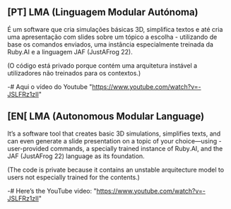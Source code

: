 ## [PT] LMA (Linguagem Modular Autónoma)
É um software que cria simulações básicas 3D, simplifica textos e até cria uma apresentação com slides sobre um tópico a escolha - utilizando de base os comandos enviados, uma instância especialmente treinada da Ruby.AI e a linguagem JAF (JustAFrog 22).

(O código está privado porque contém uma arquitetura instável a utilizadores não treinados para os contextos.)

-# Aqui o vídeo do Youtube "https://www.youtube.com/watch?v=-JSLFRz1zII"

## [EN[ LMA (Autonomous Modular Language) 
It’s a software tool that creates basic 3D simulations, simplifies texts, and can even generate a slide presentation on a topic of your choice—using - user-provided commands, a specially trained instance of Ruby.AI, and the JAF (JustAFrog 22) language as its foundation.

(The code is private because it contains an unstable arquitecture model to users not especially trained for the contents.)

-# Here’s the YouTube video: "https://www.youtube.com/watch?v=-JSLFRz1zII"
